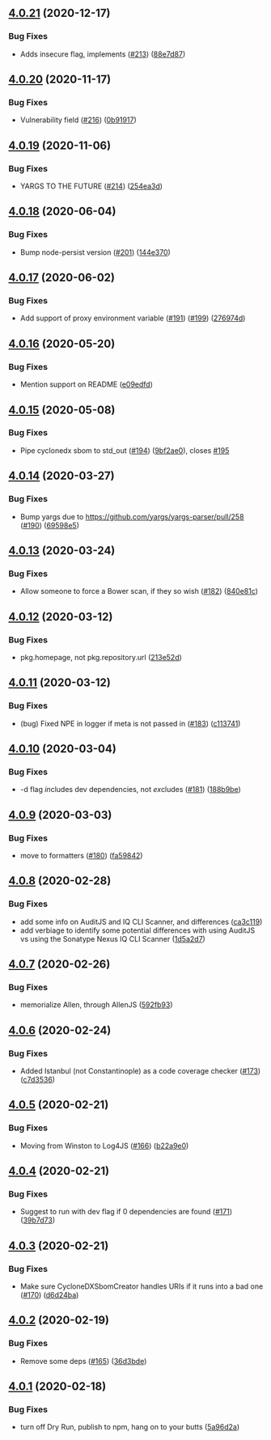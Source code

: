 ## [4.0.21](https://github.com/sonatype-nexus-community/auditjs/compare/v4.0.20...v4.0.21) (2020-12-17)


### Bug Fixes

* Adds insecure flag, implements ([#213](https://github.com/sonatype-nexus-community/auditjs/issues/213)) ([88e7d87](https://github.com/sonatype-nexus-community/auditjs/commit/88e7d873754c96755ee50229115bcee1ecbead2d))

## [4.0.20](https://github.com/sonatype-nexus-community/auditjs/compare/v4.0.19...v4.0.20) (2020-11-17)


### Bug Fixes

* Vulnerability field ([#216](https://github.com/sonatype-nexus-community/auditjs/issues/216)) ([0b91917](https://github.com/sonatype-nexus-community/auditjs/commit/0b91917f0a8ae3dce3c18695b074ea3852219387))

## [4.0.19](https://github.com/sonatype-nexus-community/auditjs/compare/v4.0.18...v4.0.19) (2020-11-06)


### Bug Fixes

* YARGS TO THE FUTURE ([#214](https://github.com/sonatype-nexus-community/auditjs/issues/214)) ([254ea3d](https://github.com/sonatype-nexus-community/auditjs/commit/254ea3dcbe5e4bc0a345b3846ba6fb6ae28cd961))

## [4.0.18](https://github.com/sonatype-nexus-community/auditjs/compare/v4.0.17...v4.0.18) (2020-06-04)


### Bug Fixes

* Bump node-persist version ([#201](https://github.com/sonatype-nexus-community/auditjs/issues/201)) ([144e370](https://github.com/sonatype-nexus-community/auditjs/commit/144e37080c5674865d28e2f9d4116e6f3de08a3e))

## [4.0.17](https://github.com/sonatype-nexus-community/auditjs/compare/v4.0.16...v4.0.17) (2020-06-02)


### Bug Fixes

* Add support of proxy environment variable ([#191](https://github.com/sonatype-nexus-community/auditjs/issues/191)) ([#199](https://github.com/sonatype-nexus-community/auditjs/issues/199)) ([276974d](https://github.com/sonatype-nexus-community/auditjs/commit/276974da21a5bc4fa2996d03586154dabb7052be))

## [4.0.16](https://github.com/sonatype-nexus-community/auditjs/compare/v4.0.15...v4.0.16) (2020-05-20)


### Bug Fixes

* Mention support on README ([e09edfd](https://github.com/sonatype-nexus-community/auditjs/commit/e09edfdc2810035685084e7006438127568593cc))

## [4.0.15](https://github.com/sonatype-nexus-community/auditjs/compare/v4.0.14...v4.0.15) (2020-05-08)


### Bug Fixes

* Pipe cyclonedx sbom to std_out ([#194](https://github.com/sonatype-nexus-community/auditjs/issues/194)) ([9bf2ae0](https://github.com/sonatype-nexus-community/auditjs/commit/9bf2ae0df50290698d5a84d4b43ebc6ae198a1cb)), closes [#195](https://github.com/sonatype-nexus-community/auditjs/issues/195)

## [4.0.14](https://github.com/sonatype-nexus-community/auditjs/compare/v4.0.13...v4.0.14) (2020-03-27)


### Bug Fixes

* Bump yargs due to https://github.com/yargs/yargs-parser/pull/258 ([#190](https://github.com/sonatype-nexus-community/auditjs/issues/190)) ([69598e5](https://github.com/sonatype-nexus-community/auditjs/commit/69598e584834b9ae52b43320d9c7da25ac067765))

## [4.0.13](https://github.com/sonatype-nexus-community/auditjs/compare/v4.0.12...v4.0.13) (2020-03-24)


### Bug Fixes

* Allow someone to force a Bower scan, if they so wish ([#182](https://github.com/sonatype-nexus-community/auditjs/issues/182)) ([840e81c](https://github.com/sonatype-nexus-community/auditjs/commit/840e81c9e39b60a03ecce54134a51b5cd5eba7df))

## [4.0.12](https://github.com/sonatype-nexus-community/auditjs/compare/v4.0.11...v4.0.12) (2020-03-12)


### Bug Fixes

* pkg.homepage, not pkg.repository.url ([213e52d](https://github.com/sonatype-nexus-community/auditjs/commit/213e52da1eac425f319693a074819d76308ce5a7))

## [4.0.11](https://github.com/sonatype-nexus-community/auditjs/compare/v4.0.10...v4.0.11) (2020-03-12)


### Bug Fixes

* (bug) Fixed NPE in logger if meta is not passed in ([#183](https://github.com/sonatype-nexus-community/auditjs/issues/183)) ([c113741](https://github.com/sonatype-nexus-community/auditjs/commit/c113741de9dbbcb87a8a509a24a047bb85c34e51))

## [4.0.10](https://github.com/sonatype-nexus-community/auditjs/compare/v4.0.9...v4.0.10) (2020-03-04)


### Bug Fixes

* -d flag *in*cludes dev dependencies, not *ex*cludes ([#181](https://github.com/sonatype-nexus-community/auditjs/issues/181)) ([188b9be](https://github.com/sonatype-nexus-community/auditjs/commit/188b9be1a7755dcc147a3b9ce3a61ecf80805143))

## [4.0.9](https://github.com/sonatype-nexus-community/auditjs/compare/v4.0.8...v4.0.9) (2020-03-03)


### Bug Fixes

* move to formatters ([#180](https://github.com/sonatype-nexus-community/auditjs/issues/180)) ([fa59842](https://github.com/sonatype-nexus-community/auditjs/commit/fa59842d8f57f2371900ca5cc00e21add0dcff81))

## [4.0.8](https://github.com/sonatype-nexus-community/auditjs/compare/v4.0.7...v4.0.8) (2020-02-28)


### Bug Fixes

* add some info on AuditJS and IQ CLI Scanner, and differences ([ca3c119](https://github.com/sonatype-nexus-community/auditjs/commit/ca3c119d62712fce5155bc83cb7ee9b757e9e064))
* add verbiage to identify some potential differences with using AuditJS vs using the Sonatype Nexus IQ CLI Scanner ([1d5a2d7](https://github.com/sonatype-nexus-community/auditjs/commit/1d5a2d762f9fcdd017103d48b26a94035132880c))

## [4.0.7](https://github.com/sonatype-nexus-community/auditjs/compare/v4.0.6...v4.0.7) (2020-02-26)


### Bug Fixes

* memorialize Allen, through AllenJS ([592fb93](https://github.com/sonatype-nexus-community/auditjs/commit/592fb93e88b4d4837388ea10bea60223c956cca6))

## [4.0.6](https://github.com/sonatype-nexus-community/auditjs/compare/v4.0.5...v4.0.6) (2020-02-24)


### Bug Fixes

* Added Istanbul (not Constantinople) as a code coverage checker ([#173](https://github.com/sonatype-nexus-community/auditjs/issues/173)) ([c7d3536](https://github.com/sonatype-nexus-community/auditjs/commit/c7d353690afcdf6b539f02f837e1671226ecdaf0))

## [4.0.5](https://github.com/sonatype-nexus-community/auditjs/compare/v4.0.4...v4.0.5) (2020-02-21)


### Bug Fixes

* Moving from Winston to Log4JS ([#166](https://github.com/sonatype-nexus-community/auditjs/issues/166)) ([b22a9e0](https://github.com/sonatype-nexus-community/auditjs/commit/b22a9e05751f6b87f26c961ba0e793f783735b8a))

## [4.0.4](https://github.com/sonatype-nexus-community/auditjs/compare/v4.0.3...v4.0.4) (2020-02-21)


### Bug Fixes

* Suggest to run with dev flag if 0 dependencies are found ([#171](https://github.com/sonatype-nexus-community/auditjs/issues/171)) ([39b7d73](https://github.com/sonatype-nexus-community/auditjs/commit/39b7d733c077b2b8f0a5e5bcd2992476f0335e44))

## [4.0.3](https://github.com/sonatype-nexus-community/auditjs/compare/v4.0.2...v4.0.3) (2020-02-21)


### Bug Fixes

* Make sure CycloneDXSbomCreator handles URIs if it runs into a bad one ([#170](https://github.com/sonatype-nexus-community/auditjs/issues/170)) ([d6d24ba](https://github.com/sonatype-nexus-community/auditjs/commit/d6d24ba03ee4e77380bfbf4b277d6041d217e7d4))

## [4.0.2](https://github.com/sonatype-nexus-community/auditjs/compare/v4.0.1...v4.0.2) (2020-02-19)


### Bug Fixes

* Remove some deps ([#165](https://github.com/sonatype-nexus-community/auditjs/issues/165)) ([36d3bde](https://github.com/sonatype-nexus-community/auditjs/commit/36d3bde248a4f36af3ffbf75c189a18f4f036009))

## [4.0.1](https://github.com/sonatype-nexus-community/auditjs/compare/v4.0.0...v4.0.1) (2020-02-18)


### Bug Fixes

* turn off Dry Run, publish to npm, hang on to your butts ([5a96d2a](https://github.com/sonatype-nexus-community/auditjs/commit/5a96d2aa53ae1d9afad05f8859a88a0f686adea6))
